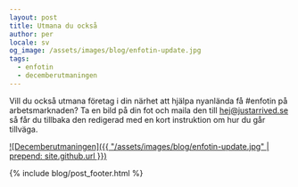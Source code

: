 ```yaml
---
layout: post
title: Utmana du också
author: per
locale: sv
og_image: /assets/images/blog/enfotin-update.jpg
tags:
  - enfotin
  - decemberutmaningen
---
```


Vill du också utmana företag i din närhet att hjälpa nyanlända få #enfotin på arbetsmarknaden? Ta en bild på din fot och maila den till [hej@justarrived.se](mailto:hej@justarrived.se) så får du tillbaka den redigerad med en kort instruktion om hur du går tillväga.

[![Decemberutmaningen]({{ "/assets/images/blog/enfotin-update.jpg" | prepend: site.github.url }})](https://justarrived.se/decemberutmaningen)

{% include blog/post_footer.html %}
